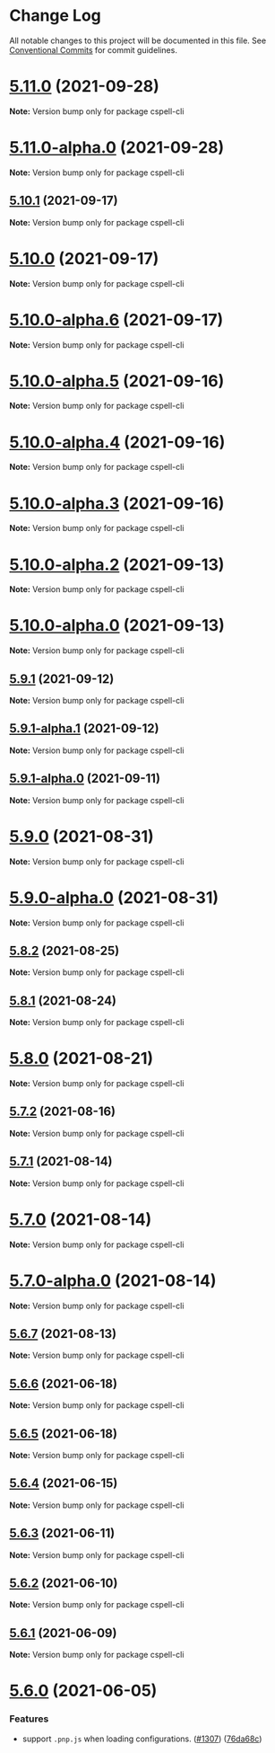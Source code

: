 # Change Log

All notable changes to this project will be documented in this file.
See [Conventional Commits](https://conventionalcommits.org) for commit guidelines.

# [5.11.0](https://github.com/streetsidesoftware/cspell-cli/compare/v5.11.0-alpha.0...v5.11.0) (2021-09-28)

**Note:** Version bump only for package cspell-cli





# [5.11.0-alpha.0](https://github.com/streetsidesoftware/cspell-cli/compare/v5.10.1...v5.11.0-alpha.0) (2021-09-28)

**Note:** Version bump only for package cspell-cli





## [5.10.1](https://github.com/streetsidesoftware/cspell-cli/compare/v5.10.0...v5.10.1) (2021-09-17)

**Note:** Version bump only for package cspell-cli





# [5.10.0](https://github.com/streetsidesoftware/cspell-cli/compare/v5.10.0-alpha.6...v5.10.0) (2021-09-17)

**Note:** Version bump only for package cspell-cli





# [5.10.0-alpha.6](https://github.com/streetsidesoftware/cspell-cli/compare/v5.10.0-alpha.5...v5.10.0-alpha.6) (2021-09-17)

**Note:** Version bump only for package cspell-cli





# [5.10.0-alpha.5](https://github.com/streetsidesoftware/cspell-cli/compare/v5.10.0-alpha.4...v5.10.0-alpha.5) (2021-09-16)

**Note:** Version bump only for package cspell-cli





# [5.10.0-alpha.4](https://github.com/streetsidesoftware/cspell-cli/compare/v5.10.0-alpha.3...v5.10.0-alpha.4) (2021-09-16)

**Note:** Version bump only for package cspell-cli





# [5.10.0-alpha.3](https://github.com/streetsidesoftware/cspell-cli/compare/v5.10.0-alpha.2...v5.10.0-alpha.3) (2021-09-16)

**Note:** Version bump only for package cspell-cli





# [5.10.0-alpha.2](https://github.com/streetsidesoftware/cspell-cli/compare/v5.10.0-alpha.0...v5.10.0-alpha.2) (2021-09-13)

**Note:** Version bump only for package cspell-cli





# [5.10.0-alpha.0](https://github.com/streetsidesoftware/cspell-cli/compare/v5.9.1...v5.10.0-alpha.0) (2021-09-13)

**Note:** Version bump only for package cspell-cli





## [5.9.1](https://github.com/streetsidesoftware/cspell-cli/compare/v5.9.1-alpha.1...v5.9.1) (2021-09-12)

**Note:** Version bump only for package cspell-cli





## [5.9.1-alpha.1](https://github.com/streetsidesoftware/cspell-cli/compare/v5.9.1-alpha.0...v5.9.1-alpha.1) (2021-09-12)

**Note:** Version bump only for package cspell-cli





## [5.9.1-alpha.0](https://github.com/streetsidesoftware/cspell-cli/compare/v5.9.0...v5.9.1-alpha.0) (2021-09-11)

**Note:** Version bump only for package cspell-cli





# [5.9.0](https://github.com/streetsidesoftware/cspell-cli/compare/v5.9.0-alpha.0...v5.9.0) (2021-08-31)

**Note:** Version bump only for package cspell-cli





# [5.9.0-alpha.0](https://github.com/streetsidesoftware/cspell-cli/compare/v5.8.2...v5.9.0-alpha.0) (2021-08-31)

**Note:** Version bump only for package cspell-cli





## [5.8.2](https://github.com/streetsidesoftware/cspell-cli/compare/v5.8.1...v5.8.2) (2021-08-25)

**Note:** Version bump only for package cspell-cli





## [5.8.1](https://github.com/streetsidesoftware/cspell-cli/compare/v5.8.0...v5.8.1) (2021-08-24)

**Note:** Version bump only for package cspell-cli





# [5.8.0](https://github.com/streetsidesoftware/cspell-cli/compare/v5.7.2...v5.8.0) (2021-08-21)

**Note:** Version bump only for package cspell-cli





## [5.7.2](https://github.com/streetsidesoftware/cspell-cli/compare/v5.7.1...v5.7.2) (2021-08-16)

**Note:** Version bump only for package cspell-cli





## [5.7.1](https://github.com/streetsidesoftware/cspell-cli/compare/v5.7.0...v5.7.1) (2021-08-14)

**Note:** Version bump only for package cspell-cli





# [5.7.0](https://github.com/streetsidesoftware/cspell-cli/compare/v5.7.0-alpha.0...v5.7.0) (2021-08-14)

**Note:** Version bump only for package cspell-cli





# [5.7.0-alpha.0](https://github.com/streetsidesoftware/cspell-cli/compare/v5.6.7...v5.7.0-alpha.0) (2021-08-14)

**Note:** Version bump only for package cspell-cli





## [5.6.7](https://github.com/streetsidesoftware/cspell-cli/compare/v5.6.6...v5.6.7) (2021-08-13)

**Note:** Version bump only for package cspell-cli





## [5.6.6](https://github.com/streetsidesoftware/cspell-cli/compare/v5.6.5...v5.6.6) (2021-06-18)

**Note:** Version bump only for package cspell-cli





## [5.6.5](https://github.com/streetsidesoftware/cspell-cli/compare/v5.6.4...v5.6.5) (2021-06-18)

**Note:** Version bump only for package cspell-cli





## [5.6.4](https://github.com/streetsidesoftware/cspell-cli/compare/v5.6.3...v5.6.4) (2021-06-15)

**Note:** Version bump only for package cspell-cli





## [5.6.3](https://github.com/streetsidesoftware/cspell-cli/compare/v5.6.2...v5.6.3) (2021-06-11)

**Note:** Version bump only for package cspell-cli





## [5.6.2](https://github.com/streetsidesoftware/cspell-cli/compare/v5.6.1...v5.6.2) (2021-06-10)

**Note:** Version bump only for package cspell-cli





## [5.6.1](https://github.com/streetsidesoftware/cspell-cli/compare/v5.6.0...v5.6.1) (2021-06-09)

**Note:** Version bump only for package cspell-cli





# [5.6.0](https://github.com/streetsidesoftware/cspell-cli/compare/v5.5.2...v5.6.0) (2021-06-05)


### Features

* support `.pnp.js` when loading configurations. ([#1307](https://github.com/streetsidesoftware/cspell-cli/issues/1307)) ([76da68c](https://github.com/streetsidesoftware/cspell-cli/commit/76da68cf6a13586598689d01bce3a24bc255530a))
